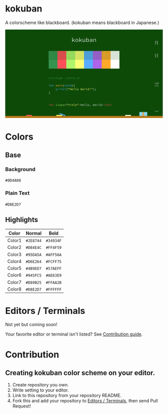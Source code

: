 # kokuban

A colorscheme like blackboard. (kokuban means blackboard in Japanese.)

![image](./kokuban.png)

# Colors

## Base

### Background

`#0D4A08`

### Plain Text

`#D8E2D7`

## Highlights

| Color  | Normal    | Bold      |
| ------ | --------- | --------- |
| Color1 | `#2E8744` | `#34934F` |
| Color2 | `#D84E4C` | `#FF4F59` |
| Color3 | `#95DA5A` | `#AFF56A` |
| Color4 | `#D6E264` | `#FCFF75` |
| Color5 | `#4B9ED7` | `#57AEFF` |
| Color6 | `#945FC5` | `#AE63E9` |
| Color7 | `#D89B25` | `#FFAA2B` |
| Color8 | `#D8E2D7` | `#FFFFFF` |

# Editors / Terminals

Not yet but coming soon!

Your favorite editor or terminal isn't listed? See [Contribution guide](#creating-kokuban-color-scheme-on-your-editor).

# Contribution

## Creating kokuban color scheme on your editor.

1. Create repository you own.
2. Write setting to your editor.
3. Link to this repository from your repository README.
4. Fork this and add your repository to [Editors / Terminals](#editors--terminals), then send Pull Request!
